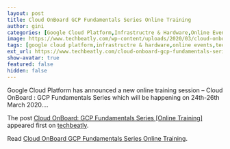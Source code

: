 ```yaml
---
layout: post
title: Cloud OnBoard GCP Fundamentals Series Online Training
author: gini
categories: [Google Cloud Platform,Infrastructre & Hardware,Online Events,]
image: https://www.techbeatly.com/wp-content/uploads/2020/03/cloud-onboard-gcp-fundamentals-series-online-training-1024x544.jpg
tags: [google cloud platform,infrastructre & hardware,online events,technical events,gcp handsonlab,gcp training,google cloud,google cloud summit,google cloud training,googlecloudonboard,]
ext_url: https://www.techbeatly.com/cloud-onboard-gcp-fundamentals-series-online-training/
show-avatar: true
featured: false
hidden: false
---
```


<p>Google Cloud Platform has announced a new online training session &#8211; Cloud OnBoard : GCP Fundamentals Series which will be happening on 24th-26th March 2020.&#46;&#46;&#46;</p>
<p>The post <a href="https://www.techbeatly.com/cloud-onboard-gcp-fundamentals-series-online-training/" rel="nofollow">Cloud OnBoard: GCP Fundamentals Series [Online Training]</a> appeared first on <a href="https://www.techbeatly.com" rel="nofollow">techbeatly</a>.</p>

Read [Cloud OnBoard GCP Fundamentals Series Online Training](https://www.techbeatly.com/cloud-onboard-gcp-fundamentals-series-online-training/).